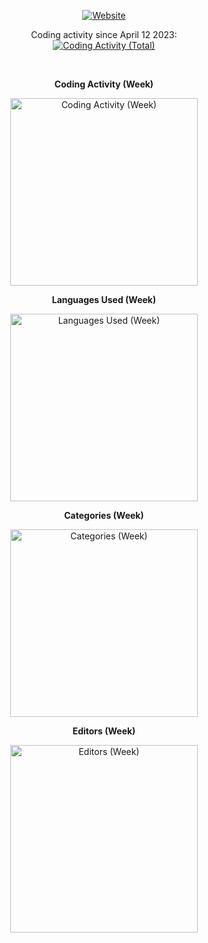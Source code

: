 <p align="center">
	<a href="https://wixonic.fr"><img src="https://img.shields.io/badge/Website-000000" alt="Website" /></a>
	<!-- More badges soon -->
</p>

<p align="center">Coding activity since April 12 2023:<br /><a href="https://wakatime.com/@Wixonic"><img src="https://wakatime.com/badge/user/0df5f3f8-e8fd-48e9-9695-f2e5d8773af9.svg" alt="Coding Activity (Total)" /></a></p>

<br />

<p align="center"><b>Coding Activity (Week)</b></p>

<p align="center"><a href="https://wakatime.com/@Wixonic"><img src="https://wakatime.com/share/@Wixonic/054d2e90-9552-4ff2-8481-67509a7a3e73.svg" alt="Coding Activity (Week)" height="300" /></a></p>

<p align="center"><b>Languages Used (Week)</b></p>

<p align="center"><a href="https://wakatime.com/@Wixonic"><img src="https://wakatime.com/share/@Wixonic/53528ece-4570-4d0e-951b-160c70a5429e.svg" alt="Languages Used (Week)" height="300" /></a></p>

<p align="center"><b>Categories (Week)</b></p>

<p align="center"><a href="https://wakatime.com/@Wixonic"><img src="https://wakatime.com/share/@Wixonic/3adee910-29fe-4c4f-87a9-edcacc428984.svg" alt="Categories (Week)" height="300" /></a></p>

<p align="center"><b>Editors (Week)</b></p>

<p align="center"><a href="https://wakatime.com/@Wixonic"><img src="https://wakatime.com/share/@Wixonic/916f65d0-0964-400b-b657-43fe6190f9d8.svg" alt="Editors (Week)" height="300" /></a></p>

